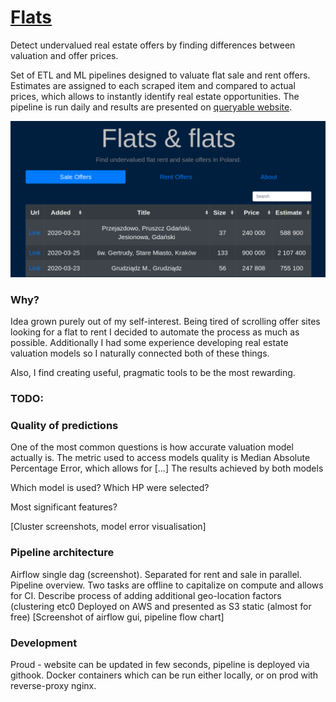 # [Flats](http://www.flats.antoniszczepanik.com)
Detect undervalued real estate offers by finding differences between valuation and offer prices.

Set of ETL and ML pipelines designed to valuate flat sale and rent offers.
Estimates are assigned to each scraped item and compared to actual prices,
which allows to instantly identify real estate opportunities.
The pipeline is run daily and results are presented on [queryable website](http://flats.antoniszczepanik.com).

[![alt text](docs/WebsiteScreenshot.png)](http://flats.antoniszczepanik.com)

### Why?

Idea grown purely out of my self-interest. Being tired of scrolling offer sites
looking for a flat to rent I decided to automate the process as much as possible.
Additionally I had some experience developing real estate valuation models so I
naturally connected both of these things.


Also, I find creating useful, pragmatic tools to be the most rewarding.

### TODO:

### Quality of predictions

One of the most common questions is how accurate valuation model actually is.
The metric used to access models quality is Median Absolute Percentage Error,
which allows for [...]
The results achieved by both models

Which model is used? Which HP were selected?

Most significant features?

[Cluster screenshots, model error visualisation]


### Pipeline architecture
Airflow single dag (screenshot). Separated for rent and sale in parallel.
Pipeline overview. Two tasks are offline to capitalize on compute and allows for CI.
Describe process of adding additional geo-location factors (clustering etc0
Deployed on AWS and presented as S3 static (almost for free)
[Screenshot of airflow gui, pipeline flow chart]


### Development
Proud  - website can be updated in few seconds, pipeline is deployed via githook.
Docker containers which can be run either locally, or on prod with reverse-proxy nginx.



